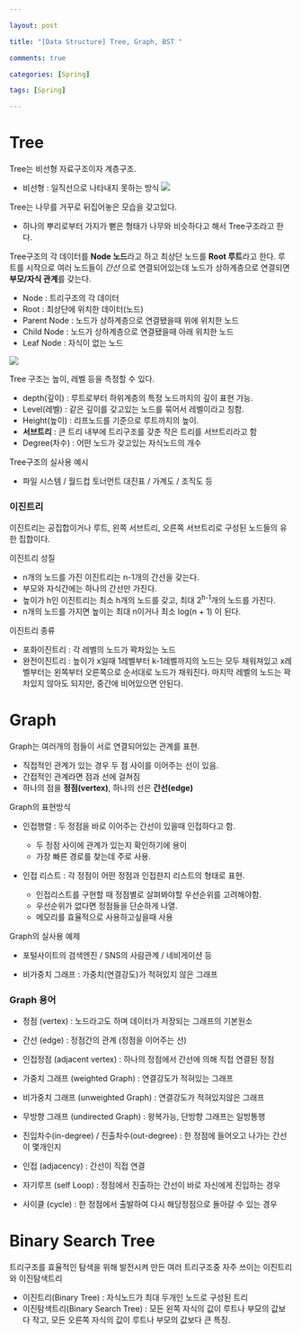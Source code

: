 ```yaml
---

layout: post

title: "[Data Structure] Tree, Graph, BST "

comments: true

categories: [Spring]

tags: [Spring]

---
```


# Tree

Tree는 비선형 자료구조이자 계층구조.
  - 비선형 : 일직선으로 나타내지 못하는 방식
![](https://velog.velcdn.com/images/hyoreal51/post/a0983b00-ca1f-4d6a-8652-19cfdc8f29b1/image.png)

Tree는 나무를 거꾸로 뒤집어놓은 모습을 갖고있다.
  - 하나의 뿌리로부터 가지가 뻗은 형태가 나무와 비슷하다고 해서 Tree구조라고 한다.

Tree구조의 각 데이터를 **Node 노드**라고 하고 최상단 노드를 **Root 루트**라고 한다. 루트를 시작으로 여러 노드들이 *간선* 으로 연결되어있는데 노드가 상하계층으로 연결되면 **부모/자식 관계**를 갖는다. 

- Node : 트리구조의 각 데이터
- Root : 최상단에 위치한 데이터(노드)
- Parent Node : 노드가 상하계층으로 연결됐을때 위에 위치한 노드
- Child Node : 노드가 상하계층으로 연결됐을때 아래 위치한 노드
- Leaf Node : 자식이 없는 노드

![](https://velog.velcdn.com/images/hyoreal51/post/29e17e53-c1fa-4471-aad4-2a4e9a12bb0e/image.png)

Tree 구조는 높이, 레벨 등을 측정할 수 있다.

- depth(깊이) : 루트로부터 하위계층의 특정 노드까지의 깊이 표현 가능.
- Level(레벨) : 같은 깊이를 갖고있는 노드를 묶어서 레벨이라고 칭함.
- Height(높이) : 리프노드를 기준으로 루트까지의 높이.
- **서브트리** : 큰 트리 내부에 트리구조를 갖춘 작은 트리를 서브트리라고 함
- Degree(차수) : 어떤 노드가 갖고있는 자식노드의 개수

Tree구조의 실사용 예시
- 파일 시스템 / 월드컵 토너먼트 대진표 / 가계도 / 조직도 등

### 이진트리

이진트리는 공집합이거나 루트, 왼쪽 서브트리, 오른쪽 서브트리로 구성된 노드들의 유한 집합이다.

이진트리 성질 
- n개의 노드를 가진 이진트리는 n-1개의 간선을 갖는다.
- 부모와 자식간에는 하나의 간선만 가진다.
- 높이가 h인 이진트리는 최소 h개의 노드를 갖고, 최대 2<sup>h-1</sup>개의 노드를 가진다.
- n개의 노드를 가지면 높이는 최대 n이거나 최소 log(n + 1) 이 된다.

이진트리 종류
- 포화이진트리 : 각 레벨의 노드가 꽉차있는 노드
- 완전이진트리 : 높이가 x일때 1레벨부터 k-1레벨까지의 노드는 모두 채워져있고 x레벨부터는 왼쪽부터 오른쪽으로 순서대로 노드가 채워진다. 마지막 레벨의 노드는 꽉 차있지 않아도 되지만, 중간에 비어있으면 안된다.


# Graph

Graph는 여러개의 점들이 서로 연결되어있는 관계를 표현.
- 직접적인 관계가 있는 경우 두 점 사이를 이어주는 선이 있음.
- 간접적인 관계라면 점과 선에 걸쳐짐
- 하나의 점을 **정점(vertex)**, 하나의 선은 **간선(edge)**

Graph의 표현방식
- 인접행렬 : 두 정점을 바로 이어주는 간선이 있을때 인접하다고 함.
  - 두 정점 사이에 관계가 있는지 확인하기에 용이
  - 가장 빠른 경로를 찾는데 주로 사용.
  
- 인접 리스트 : 각 정점이 어떤 정점과 인접한지 리스트의 형태로 표현.
  - 인접리스트를 구현할 때 정점별로 살펴봐야할 우선순위를 고려해야함.
  - 우선순위가 없다면 정점들을 단순하게 나열.
  - 메모리를 효율적으로 사용하고싶을때 사용
  

Graph의 실사용 예제
- 포털사이트의 검색엔진 / SNS의 사람관계 / 네비게이션 등

- 비가중치 그래프 : 가중치(연결강도)가 적혀있지 않은 그래프


### Graph 용어

- 정점 (vertex) : 노드라고도 하며 데이터가 저장되는 그래프의 기본원소

- 간선 (edge) : 정점간의 관계 (정점을 이어주는 선)

- 인접정점 (adjacent vertex) : 하나의 정점에서 간선에 의해 직접 연결된 정점

- 가중치 그래프 (weighted Graph) : 연결강도가 적혀있는 그래프

- 비가중치 그래프 (unweighted Graph) : 연결강도가 적혀있지않은 그래프

- 무방향 그래프 (undirected Graph) : 왕복가능, 단방향 그래프는 일방통행

- 진입차수(in-degree) / 진출차수(out-degree) : 한 정점에 들어오고 나가는 간선이 몇개인지

- 인접 (adjacency) : 간선이 직접 연결

- 자기루프 (self Loop) : 정점에서 진출하는 간선이 바로 자신에게 진입하는 경우

- 사이클 (cycle) : 한 정점에서 출발하여 다시 해당정점으로 돌아갈 수 있는 경우

# Binary Search Tree

트리구조를 효율적인 탐색을 위해 발전시켜 만든 여러 트리구조중 자주 쓰이는 이진트리와 이진탐색트리

- 이진트리(Binary Tree) : 자식노드가 최대 두개인 노드로 구성된 트리
- 이진탐색트리(Binary Search Tree) : 모든 왼쪽 자식의 값이 루트나 부모의 값보다 작고, 모든 오른쪽 자식의 값이 루트나 부모의 값보다 큰 특징.